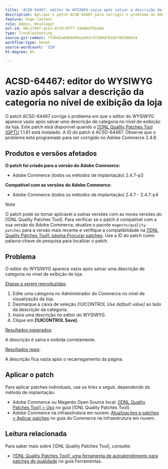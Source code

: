 ```yaml
---
title: 'ACSD-64467: editor do WYSIWYG vazio após salvar a descrição da categoria no nível de exibição da loja'
description: Aplique o patch ACSD-64467 para corrigir o problema do Adobe Commerce em que o editor do WYSIWYG aparece vazio após salvar uma descrição de categoria no nível de exibição da loja.
feature: Page Content
role: Admin, Developer
exl-id: 8bc1794f-ace1-4719-9fff-194dbd701ab6
type: Troubleshooting
source-git-commit: 7fdb02a6d89d50ea593c5fd99d78101f89198424
workflow-type: tm+mt
source-wordcount: '320'
ht-degree: 0%

---
```


# ACSD-64467: editor do WYSIWYG vazio após salvar a descrição da categoria no nível de exibição da loja

O patch ACSD-64467 corrige o problema em que o editor do WYSIWYG aparece vazio após salvar uma descrição de categoria no nível de exibição da loja. Este patch está disponível quando o [[!DNL Quality Patches Tool (QPT)]](/help/tools/quality-patches-tool/quality-patches-tool-to-self-serve-quality-patches.md) 1.1.61 está instalado. A ID do patch é ACSD-64467. Observe que o problema está programado para ser corrigido no Adobe Commerce 2.4.8.

## Produtos e versões afetados

**O patch foi criado para a versão do Adobe Commerce:**

* Adobe Commerce (todos os métodos de implantação) 2.4.7-p3

**Compatível com as versões do Adobe Commerce:**

* Adobe Commerce (todos os métodos de implantação) 2.4.7 - 2.4.7-p4

>[!NOTE]
>
>O patch pode se tornar aplicável a outras versões com as novas versões do [!DNL Quality Patches Tool]. Para verificar se o patch é compatível com a sua versão do Adobe Commerce, atualize o pacote `magento/quality-patches` para a versão mais recente e verifique a compatibilidade na [[!DNL Quality Patches Tool]: página Procurar patches](https://experienceleague.adobe.com/tools/commerce-quality-patches/index.html?lang=pt-BR). Use a ID do patch como palavra-chave de pesquisa para localizar o patch.

## Problema

O editor do WYSIWYG aparece vazio após salvar uma descrição de categoria no nível de exibição de loja.

<u>Etapas a serem reproduzidas</u>:

1. Edite uma categoria no Administrador do Commerce no nível de visualização da loja.
1. Desmarque a caixa de seleção *[!UICONTROL Use default value]* ao lado da descrição da categoria.
1. Insira uma descrição no editor do WYSIWYG.
1. Clique em **[!UICONTROL Save]**.

<u>Resultados esperados</u>:

A descrição é salva e exibida corretamente.

<u>Resultados reais</u>:

A descrição fica vazia após o recarregamento da página.

## Aplicar o patch

Para aplicar patches individuais, use os links a seguir, dependendo do método de implantação:

* Adobe Commerce ou Magento Open Source local: [[!DNL Quality Patches Tool] > Uso](/help/tools/quality-patches-tool/usage.md) no guia [!DNL Quality Patches Tool].
* Adobe Commerce na infraestrutura em nuvem: [Atualizações e patches > Aplicar patches](https://experienceleague.adobe.com/docs/commerce-cloud-service/user-guide/develop/upgrade/apply-patches.html?lang=pt-BR) no guia do Commerce na infraestrutura em nuvem.

## Leitura relacionada

Para saber mais sobre [!DNL Quality Patches Tool], consulte:

* [[!DNL Quality Patches Tool]: uma ferramenta de autoatendimento para patches de qualidade](/help/tools/quality-patches-tool/quality-patches-tool-to-self-serve-quality-patches.md) no guia Ferramentas.
